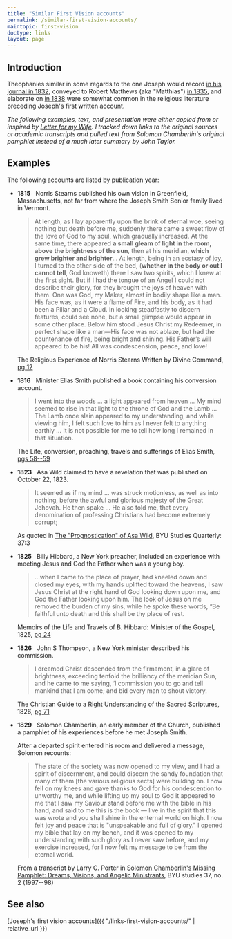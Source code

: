 ```yaml
---
title: "Similar First Vision accounts"
permalink: /similar-first-vision-accounts/
maintopic: first-vision
doctype: links
layout: page
---
```


## Introduction

Theophanies similar in some regards to the one Joseph would record [in his journal in 1832](https://www.josephsmithpapers.org/paper-summary/history-circa-summer-1832/1), conveyed to Robert Matthews (aka "Matthias") [in 1835](https://www.josephsmithpapers.org/paper-summary/journal-1835-1836/24), and elaborate on [in 1838](https://www.josephsmithpapers.org/paper-summary/history-circa-june-1839-circa-1841-draft-2/2) were somewhat common in the religious literature preceding Joseph's first written account.

*The following examples, text, and presentation were either copied from or inspired by [Letter for my Wife](https://www.letterformywife.com/the-letter).  I tracked down links to the original sources or academic transcripts and pulled text from Solomon Chamberlin's original pamphlet instead of a much later summary by John Taylor.*

## Examples

The following accounts are listed by publication year:

* **1815** &nbsp; Norris Stearns published his own vision in Greenfield, Massachusetts, not far from where the Joseph Smith Senior family lived in Vermont.

    > At length, as I lay apparently upon the brink of eternal woe, seeing nothing but death before me, suddenly there came a sweet flow of the love of God to my soul, which gradually increased. At the same time, there appeared **a small gleam of light in the room, above the brightness of the sun**, then at his meridian, **which grew brighter and brighter**… At length, being in an ecstasy of joy, I turned to the other side of the bed, (**whether in the body or out I cannot tell**, God knoweth) there I saw two spirits, which I knew at the first sight. But if I had the tongue of an Angel I could not describe their glory, for they brought the joys of heaven with them. One was God, my Maker, almost in bodily shape like a man. His face was, as it were a flame of Fire, and his body, as it had been a Pillar and a Cloud. In looking steadfastly to discern features,  could see none, but a small glimpse would appear in some other place. Below him stood Jesus Christ my Redeemer, in perfect shape like a man—His face was not ablaze, but had the countenance of fire, being bright and shining. His Father’s will appeared to be his! All was condescension, peace, and love!

    The Religious Experience of Norris Stearns Written by Divine Command, [pg 12](https://archive.org/details/TheReligiousExperienceOfNorrisStearns/page/n9/mode/2up)

* **1816** &nbsp; Minister Elias Smith published a book containing his conversion account.

    > I went into the woods … a light appeared from heaven … My mind seemed to rise in that light to the throne of God and the Lamb … The Lamb once slain appeared to my understanding, and while viewing him, I felt such love to him as I never felt to anything earthly … It is not possible for me to tell how long I remained in that situation.

   The Life, conversion, preaching, travels and sufferings of Elias Smith, [pgs 58--59](https://archive.org/details/lifecon00smit/page/58/mode/2up?q=%22went+into+the+woods%22)

* **1823** &nbsp; Asa Wild claimed to have a revelation that was published on October 22, 1823.

    > It seemed as if my mind … was struck motionless, as well as into nothing, before the awful and glorious majesty of the Great Jehovah. He then spake … He also told me, that every denomination of professing Christians had become extremely corrupt;

    As quoted in [The "Prognostication" of Asa Wild](https://scholarsarchive.byu.edu/byusq/vol37/iss3/13), BYU Studies Quarterly: 37:3

* **1825** &nbsp; Billy Hibbard, a New York preacher, included an experience with meeting Jesus and God the Father when was a young boy.

    > …when I came to the place of prayer, had kneeled down and closed my eyes, with my hands uplifted toward the heavens, I saw Jesus Christ at the right hand of God looking down upon me, and God the Father looking upon him. The look of Jesus on me removed the burden of my sins, while he spoke these words, “Be faithful unto death and this shall be thy place of rest.

    Memoirs of the Life and Travels of B. Hibbard: Minister of the Gospel, 1825, [pg 24](https://archive.org/details/memoirslifeandt00hibbgoog/page/n34/mode/2up?q=%22place+of+prayer%22)

* **1826** &nbsp; John S Thompson, a New York minister described his commission.

    > I dreamed Christ descended from the firmament, in a glare of brightness, exceeding tenfold the brilliancy of the meridian Sun, and he came to me saying, ‘I commission you to go and tell mankind that I am come; and bid every man to shout victory.

    The Christian Guide to a Right Understanding of the Sacred Scriptures, 1826, [pg 71](https://archive.org/stream/christianguidet00thomgoog#page/n75/mode/2up/search/%22I+dreamed+Christ%22)

* **1829** &nbsp; Solomon Chamberlin, an early member of the Church, published a pamphlet of his experiences before he met Joseph Smith.

    After a departed spirit entered his room and delivered a message, Solomon recounts:

    > The state of the society was now opened to my view, and I had a spirit of discernment, and could discern the sandy foundation that many of them [the various religious sects] were building on. I now fell on my knees and gave thanks to God for his condescention to unworthy me, and while lifting up my soul to God it appeared to me that I saw my Saviour stand before me with the bible in his hand, and said to me this is the book — live in the spirit that this was wrote and you shall shine in the enternal world on high. I now felt joy and peace that is "unspeakable and full of glory." I opened my bible that lay on my bench, and it was opened to my understanding with such glory as I never saw before, and my exercise increased, for I now felt my message to be from the eternal world.

    From a transcript by Larry C. Porter in [Solomon Chamberlin's Missing Pamphlet: Dreams, Visions, and Angelic Ministrants](https://byustudies.byu.edu/content/solomon-chamberlins-missing-pamphlet-dreams-visions-and-angelic-ministrants), BYU studies 37, no. 2 (1997--98)

## See also

[Joseph's first vision accounts]({{ "/links-first-vision-accounts/" | relative_url }})

